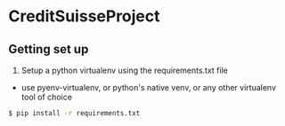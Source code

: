 # CreditSuisseProject
## Getting set up
1. Setup a python virtualenv using the requirements.txt file
  * use pyenv-virtualenv, or python's native venv, or any other virtualenv tool of choice
```bash
$ pip install -r requirements.txt
```
